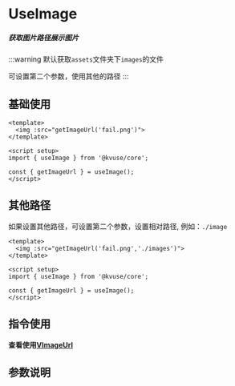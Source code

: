 # UseImage

##### 获取图片路径展示图片

:::warning
默认获取`assets`文件夹下`images`的文件

可设置第二个参数，使用其他的路径
:::

## 基础使用

```vue
<template>
  <img :src="getImageUrl('fail.png')">
</template>

<script setup>
import { useImage } from '@kvuse/core';

const { getImageUrl } = useImage();
</script>
```

## 其他路径

如果设置其他路径，可设置第二个参数，设置相对路径, 例如：`./image`

```vue
<template>
  <img :src="getImageUrl('fail.png','./images')">
</template>

<script setup>
import { useImage } from '@kvuse/core';

const { getImageUrl } = useImage();
</script>
```

## 指令使用

**查看使用[VImageUrl](./directives/image-url.md)**

## 参数说明

<v-table type="dec" :data="[
  { name :'name', dec: '图片名称，例如name.png' },
  { name :'floder', dec: '图片文件夹名，默认images' },
]" />
